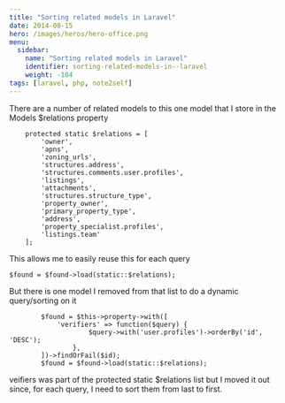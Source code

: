 ```yaml
---
title: "Sorting related models in Laravel"
date: 2014-08-15
hero: /images/heros/hero-office.png
menu:
  sidebar:
    name: "Sorting related models in Laravel"
    identifier: sorting-related-models-in--laravel
    weight: -104
tags: [laravel, php, note2self]
---
```


There are a number of related models to this one model that I store in the Models $relations property

~~~
    protected static $relations = [
        'owner',
        'apns',
        'zoning_urls',
        'structures.address',
        'structures.comments.user.profiles',
        'listings',
        'attachments',
        'structures.structure_type',
        'property_owner',
        'primary_property_type',
        'address',
        'property_specialist.profiles',
        'listings.team'
    ];
~~~

This allows me to easily reuse this for each query

~~~
$found = $found->load(static::$relations);
~~~

But there is one model I removed from that list to do a dynamic query/sorting on it

~~~
        $found = $this->property->with([
            'verifiers' => function($query) {
                    $query->with('user.profiles')->orderBy('id', 'DESC');
                },
        ])->findOrFail($id);
        $found = $found->load(static::$relations);
~~~

veifiers was part of the protected static $relations list but I moved it out since, for each query, I need to sort them from last to first.